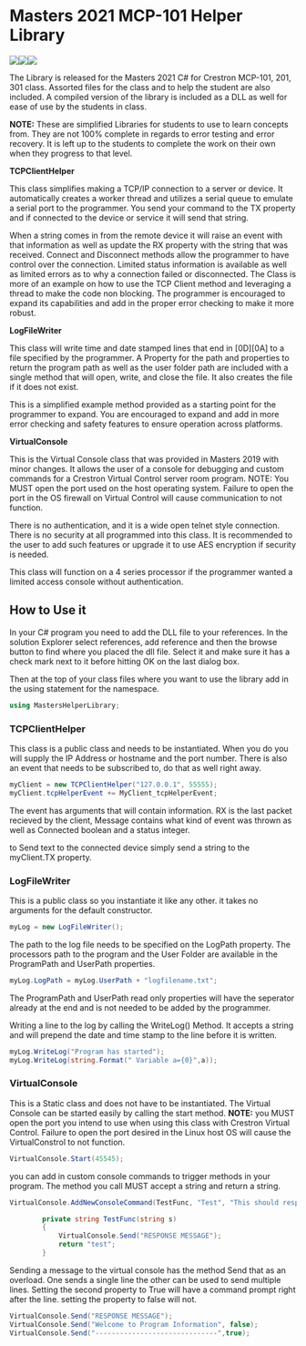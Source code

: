 # Masters 2021 MCP-101 Helper Library 
<img src="https://img.shields.io/badge/Language-C Sharp-blue"><img src="https://img.shields.io/badge/Platform-Crestron-blue"><img src="https://img.shields.io/badge/Masters- 2021-blue">

 The Library is released for the Masters 2021  C# for Crestron MCP-101, 201, 301 class.  Assorted files for the class and to help the student are also included.    A compiled version of the library is included as a DLL as well for ease of use by the students in class. 

 **NOTE:** These are simplified Libraries for students to use to learn concepts from.  They are not 100% complete in regards to error testing and error recovery.  It is left up to the students to complete the work on their own when they progress to that level.

**TCPClientHelper**

This class simplifies making a TCP/IP connection to a server or device. It automatically creates a worker thread and utilizes a serial queue to emulate a serial port to the programmer.  You send your command to  the TX property and if connected to the device or service it will send that string.

When a string comes in from the remote device it will raise an event with that information as well as update the RX property with the string that was received.  Connect and Disconnect methods allow the programmer to have control over the connection.  Limited status information is available as well as limited errors as to why a connection failed or disconnected.  The Class is more of an example on how to use the TCP Client method and leveraging a thread to make the code non blocking.  The programmer is encouraged to expand its capabilities and add in the proper error checking to make it more robust.

**LogFileWriter**

This class will write time and date stamped  lines that end in [0D][0A] to a file specified by the programmer.  A Property for the path and properties to return the program path as well as the user folder path are included with a single method that will open, write, and close the file.  It also creates the file if it does not exist.  
  
This is a simplified example method provided as a starting point for the programmer to expand.  You are encouraged to expand and add in more error checking and safety features to ensure operation across platforms.

**VirtualConsole**

This is the Virtual Console class that was provided in Masters 2019 with minor changes. It allows the user of a console for debugging and custom commands for a Crestron Virtual Control server room program.  NOTE: You MUST open the port used on the host operating system.  Failure to open the port in the OS firewall on Virtual Control will cause communication to not function.

There is no authentication, and it is a wide open telnet style connection.  There is no security at all programmed into this class.  It is recommended to the user to add such features or upgrade it to use AES encryption if security is needed.

This class will function on a 4 series processor if the programmer wanted a limited access console without authentication.




## How to Use it

 In your C# program you need to add the DLL file to your references.   In the solution Explorer select references, add reference and then the browse button to find where you placed the dll file.  Select it and make sure  it has a check mark next to it before hitting OK on the last dialog box.

Then at the top of your class files where you want to use the library add in the using statement for the namespace.
```C#
using MastersHelperLibrary;
```

### TCPClientHelper

This class is a public class and needs to be instantiated.  When you do you will supply the IP Address or hostname and the port number.   There is also an event that needs to be subscribed to, do that as well right away.
```C#
myClient = new TCPClientHelper("127.0.0.1", 55555);
myClient.tcpHelperEvent += MyClient_tcpHelperEvent;
```

The event has arguments that will contain information.   RX is the last packet recieved by the client, Message contains what kind of event was thrown as well as Connected boolean and a status integer.

to Send text to the connected device simply send a string to the myClient.TX property.

### LogFileWriter

This is a public class so you instantiate it like any other. it takes no arguments for the default constructor.
```C#
myLog = new LogFileWriter();
```
The path to the log file needs to be specified on the LogPath property.    The processors path to the program and the User Folder are available in the ProgramPath and UserPath properties.

```c#
myLog.LogPath = myLog.UserPath + "logfilename.txt";
```
The ProgramPath and UserPath read only properties will have the seperator already at the end and is not needed to be added by the programmer.

Writing a line to the log by calling the WriteLog() Method. It accepts a string and will prepend the date and time stamp to the line before it is written. 

```c#
myLog.WriteLog("Program has started");
myLog.WriteLog(string.Format(" Variable a={0}",a));
```

### VirtualConsole

This is a Static class and does not have to be instantiated.   The Virtual Console can be started easily by calling the start method.
**NOTE:** you MUST open the port you intend to use when using this class with Crestron Virtual Control.   Failure to open the port desired in the Linux host OS will cause the VirtualConstrol to not function.

```C#
VirtualConsole.Start(45545);
```

you can add in custom console commands to trigger methods in your program.   The method you call MUST accept a string and return a string.
```C#
VirtualConsole.AddNewConsoleCommand(TestFunc, "Test", "This should respond with a message");

        private string TestFunc(string s)
        {
            VirtualConsole.Send("RESPONSE MESSAGE");
            return "test";
        }
```

Sending a message to the virtual console has the method Send that as an overload.   One sends a single line the other can be used to send multiple lines.  Setting the second property to True will have a command prompt right after the line.  setting the property to false will not.

```c#
VirtualConsole.Send("RESPONSE MESSAGE");
VirtualConsole.Send("Welcome to Program Information", false);
VirtualConsole.Send("------------------------------",true);
```